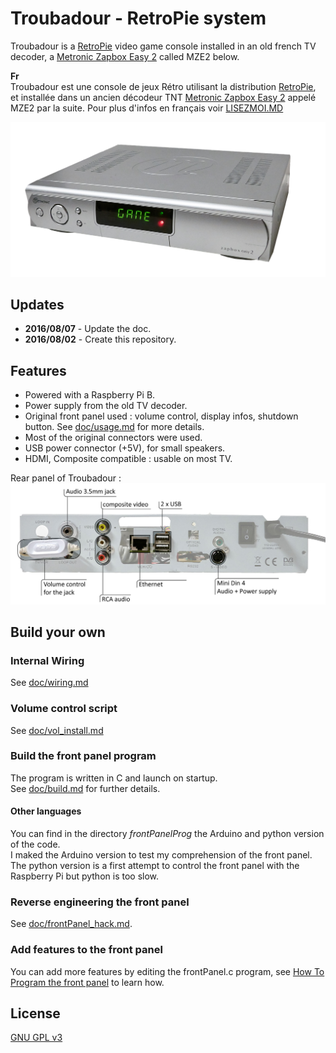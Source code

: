 ﻿# Troubadour - RetroPie system
Troubadour is a [RetroPie](https://retropie.org.uk/) video game console installed in an old french TV decoder, a [Metronic Zapbox Easy 2](http://www.fnac.com/Metronic-Zapbox-Easy-2/a1663879/w-4) called MZE2 below.

**Fr**   
Troubadour est une console de jeux Rétro utilisant la distribution [RetroPie](https://retropie.org.uk/), et installée dans un ancien décodeur TNT [Metronic Zapbox Easy 2](http://www.fnac.com/Metronic-Zapbox-Easy-2/a1663879/w-4) appelé MZE2 par la suite.
Pour plus d'infos en français voir [LISEZMOI.MD](LISEZMOI.MD)

![troubadour](doc/media/troubadour.png)

## Updates
* **2016/08/07** - Update the doc.
* **2016/08/02** - Create this repository.

## Features
* Powered with a Raspberry Pi B.
* Power supply from the old TV decoder.
* Original front panel used : volume control, display infos, shutdown button.    See [doc/usage.md](doc/usage.md) for more details.
* Most of the original connectors were used.
* USB power connector (+5V), for small speakers.
* HDMI, Composite compatible : usable on most TV.

Rear panel of Troubadour :
![rear panel](doc/media/rearPanel.jpg)

## Build your own

### Internal Wiring
See [doc/wiring.md](doc/wiring.md)

### Volume control script
See [doc/vol_install.md](doc/vol_install.md)

### Build the front panel program
The program is written in C and launch on startup.   
See [doc/build.md](doc/build.md) for further details.

#### Other languages
You can find in the directory *frontPanelProg* the Arduino and python version of the code.   
I maked the Arduino version to test my comprehension of the front panel. The python version is a first attempt to control the front panel with the Raspberry Pi but python is too slow.

### Reverse engineering the front panel
See [doc/frontPanel_hack.md](doc/frontPanel_hack.md).

### Add features to the front panel
You can add more features by editing the frontPanel.c program, see [How To Program the front panel](doc/how_to_program.md) to learn how.

## License
[GNU GPL v3](LICENSE)
